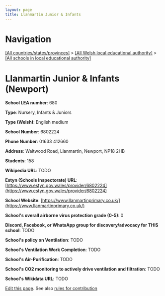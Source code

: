 ```yaml
---
layout: page
title: Llanmartin Junior & Infants
---
```

# Navigation

[[All countries/states/provinces]](../../..) > [[All Welsh local educational authority]](../..) > [[All schools in local educational authority]](..)

# Llanmartin Junior & Infants (Newport)

**School LEA number**: 680

**Type**: Nursery, Infants & Juniors

**Type (Welsh)**: English medium

**School Number**: 6802224

**Phone Number**: 01633 412660

**Address**: Waltwood Road, Llanmartin, Newport, NP18 2HB

**Students**: 158

**Wikipedia URL**: TODO

**Estyn (Schools Inspectorate) URL**: [https://www.estyn.gov.wales/provider/6802224](https://www.estyn.gov.wales/provider/6802224)

**School Website**: [https://www.llanmartinprimary.co.uk/](https://www.llanmartinprimary.co.uk/)

**School's overall airborne virus protection grade (0-5)**: 0

**Discord, Facebook, or WhatsApp group for discovery/advocacy for THIS school**: TODO

**School's policy on Ventilation**: TODO

**School's Ventilation Work Completion**: TODO

**School's Air-Purification**: TODO

**School's CO2 monitoring to actively drive ventilation and filtration**: TODO

**School's Wikidata URL**: TODO




[Edit this page](https://github.com/ventilate-schools/Wales/edit/prif/./Newport/Llanmartin_Junior_&_Infants.md). See also [rules for contribution](../../../contribution-rules/)